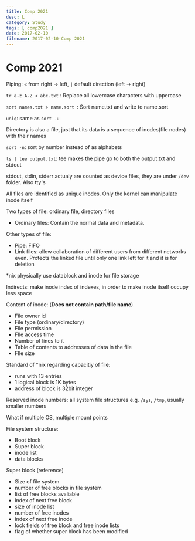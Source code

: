```yaml
---
title: Comp 2021
desc: L
category: Study
tags: [ comp2021 ]
date: 2017-02-10
filename: 2017-02-10-Comp 2021
---
```


# Comp 2021

Piping: `<` from right $\rightarrow$ left, `|` default direction (left $\rightarrow$ right)

`tr a-z A-Z < abc.txt` : Replace all lowercase characters with uppercase 

`sort names.txt > name.sort `: Sort name.txt and write to name.sort

`uniq`: same as `sort -u`

Directory is also a file, just that its data is a sequence of inodes(file nodes) with their names

`sort -n`: sort by number instead of as alphabets

`ls | tee output.txt`: tee makes the pipe go to both the output.txt and stdout

stdout, stdin, stderr actualy are counted as device files, they are under `/dev` folder. Also tty's

All files are identified as unique inodes. Only the kernel can manipulate inode itself

Two types of file: ordinary file, directory files

- Ordinary files: Contain the normal data and metadata.

Other types of file:

- Pipe: FIFO
- Link files: allow collaboration of different users from different networks even. Protects the linked file until only one link left for it and it is for deletion

*nix physically use datablock and inode for file storage

Indirects: make inode index of indexes, in order to make inode itself occupy less space

Content of inode: (**Does not contain path/file name**)

- File owner id
- File type (ordinary/directory)
- File permission
- FIle access time
- Number of lines to it
- Table of contents to addresses of data in the file
- FIle size

Standard of *nix regarding capacitiy of file:

- runs with 13 entries
- 1 logical block is 1K bytes
- address of block is 32bit integer

Reserved inode numbers: all system file structures e.g. `/sys`, `/tmp`, usually smaller numbers

What if multiple OS, multiple mount points

File system structure:

- Boot block
- Super block
- inode list
- data blocks

Super block (reference)

- Size of file system
- number of free blocks in file system
- list of free blocks avaliable
- index of next free block
- size of inode list
- number of free inodes
- index of next free inode
- lock fields of free block and free inode lists
- flag of whether super block has been modified